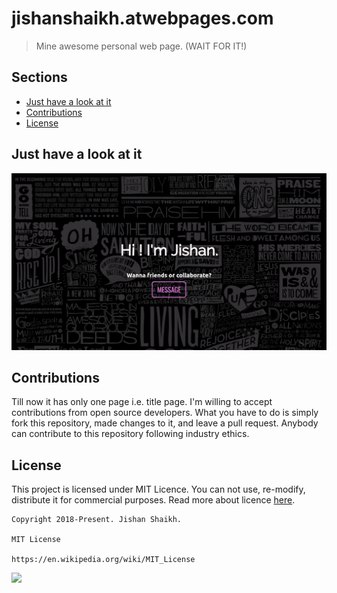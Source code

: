 # jishanshaikh.atwebpages.com
> Mine awesome personal web page. (WAIT FOR IT!)

## Sections
- [Just have a look at it](https://github.com/Jishanshaikh4/jishanshaikh.atwebpages.net/blob/master/README.md#just-have-a-look-at-it-!)
- [Contributions](https://github.com/Jishanshaikh4/jishanshaikh.atwebpages.net/blob/master/README.md#contributions)
- [License](https://github.com/Jishanshaikh4/jishanshaikh.atwebpages.net/blob/master/README.md#license)

## Just have a look at it

![](https://github.com/Jishanshaikh4/jishanshaikh.atwebpages.net/blob/master/resources/Screenshot%20from%202018-07-23%2003-33-14.png)

## Contributions
Till now it has only one page i.e. title page. I'm willing to accept contributions from open source developers. What you have to do is simply fork this repository, made changes to it, and leave a pull request. Anybody can contribute to this repository following industry ethics.

## License
This project is licensed under MIT Licence. You can not use, re-modify, distribute it for commercial purposes. Read more about licence [here](https://en.wikipedia.org/wiki/MIT_License).

    Copyright 2018-Present. Jishan Shaikh.

    MIT License

    https://en.wikipedia.org/wiki/MIT_License

![](https://upload.wikimedia.org/wikipedia/commons/f/f8/License_icon-mit-88x31-2.svg)
